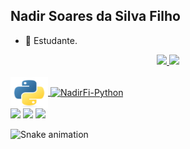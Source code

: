 ## Nadir Soares da Silva Filho

- 🔭 Estudante.

<div align="center">
  <a href="https://github.com/NadirFi">
  <img height="180em" src="https://github-readme-stats.vercel.app/api?username=NadirFi&show_icons=true&theme=merko&include_all_commits=true&count_private=true"/>
  <img height="180em" src="https://github-readme-stats.vercel.app/api/top-langs/?username=NadirFi&layout=compact&langs_count=7&theme=merko"/>
</div>

<div style="display: inline_block"><br>
  <img align="center" alt="NadirFi-Python" height="50" width="60" src="https://raw.githubusercontent.com/devicons/devicon/master/icons/python/python-original.svg">
  <img align="center" alt="NadirFi-Python" height="60" width="70" src="https://cdn.jsdelivr.net/gh/devicons/devicon/icons/java/java-original-wordmark.svg" />       
</div>

<div> 
  <a href="https://instagram.com/nadirfi" target="_blank"><img src="https://img.shields.io/badge/-Instagram-%23E4405F?style=for-the-badge&logo=instagram&logoColor=white" target="_blank"></a> 
  <a href = "mailto:nadirssfilho@gmail.com"><img src="https://img.shields.io/badge/-Gmail-%23333?style=for-the-badge&logo=gmail&logoColor=white" target="_blank"></a>
  <a href="https://www.linkedin.com/in/nadir-filho-427981247" target="_blank"><img src="https://img.shields.io/badge/-LinkedIn-%230077B5?style=for-the-badge&logo=linkedin&logoColor=white" target="_blank"></a> 

![Snake animation](https://github.com/NadirFi/NadirFi/blob/output/github-contribution-grid-snake.svg)

</div>
